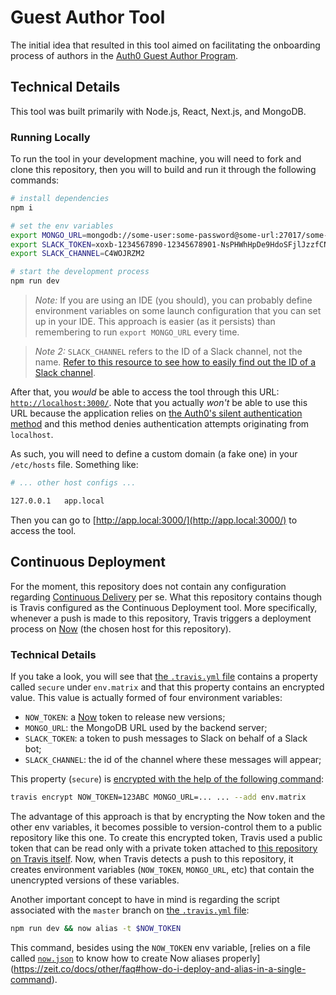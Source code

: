 # Guest Author Tool

The initial idea that resulted in this tool aimed on facilitating the onboarding process of authors in the [Auth0 Guest Author Program](https://auth0.com/guest-authors).

## Technical Details

This tool was built primarily with Node.js, React, Next.js, and MongoDB.

### Running Locally

To run the tool in your development machine, you will need to fork and clone this repository, then you will to build and run it through the following commands:

```bash
# install dependencies
npm i

# set the env variables
export MONGO_URL=mongodb://some-user:some-password@some-url:27017/some-database
export SLACK_TOKEN=xoxb-1234567890-12345678901-NsPHWhHpDe9HdoSFjlJzzfCN
export SLACK_CHANNEL=C4WOJRZM2

# start the development process
npm run dev
```

> *Note:* If you are using an IDE (you should), you can probably define environment variables on some launch configuration that you can set up in your IDE. This approach is easier (as it persists) than remembering to run `export MONGO_URL` every time.

> *Note 2:* `SLACK_CHANNEL` refers to the ID of a Slack channel, not the name. [Refer to this resource to see how to easily find out the ID of a Slack channel](https://stackoverflow.com/a/40965105/1232793).

After that, you *would* be able to access the tool through this URL: [`http://localhost:3000/`](http://localhost:3000/). Note that you actually *won't* be able to use this URL because the application relies on [the Auth0's silent authentication method](https://auth0.com/docs/api-auth/tutorials/silent-authentication) and this method denies authentication attempts originating from `localhost`.

As such, you will need to define a custom domain (a fake one) in your `/etc/hosts` file. Something like:

```bash
# ... other host configs ...

127.0.0.1	app.local
```

Then you can go to [http://app.local:3000/](http://app.local:3000/) to access the tool.

## Continuous Deployment

For the moment, this repository does not contain any configuration regarding [Continuous Delivery](https://www.thoughtworks.com/continuous-integration) per se. What this repository contains though is Travis configured as the Continuous Deployment tool. More specifically, whenever a push is made to this repository, Travis triggers a deployment process on [Now](https://zeit.co/now) (the chosen host for this repository).

### Technical Details

If you take a look, you will see that [the `.travis.yml` file](./.travis.yml) contains a property called `secure` under `env.matrix` and that this property contains an encrypted value. This value is actually formed of four environment variables:

- `NOW_TOKEN`: a [Now](https://zeit.co/now) token to release new versions;
- `MONGO_URL`: the MongoDB URL used by the backend server;
- `SLACK_TOKEN`: a token to push messages to Slack on behalf of a Slack bot;
- `SLACK_CHANNEL`: the id of the channel where these messages will appear;

This property (`secure`) is [encrypted with the help of the following command](https://docs.travis-ci.com/user/environment-variables/#Encrypting-environment-variables):

```bash
travis encrypt NOW_TOKEN=123ABC MONGO_URL=... ... --add env.matrix
```

The advantage of this approach is that by encrypting the Now token and the other env variables, it becomes possible to version-control them to a public repository like this one. To create this encrypted token, Travis used a public token that can be read only with a private token attached to [this repository on Travis itself](https://travis-ci.org/auth0-blog/guest-author). Now, when Travis detects a push to this repository, it creates environment variables (`NOW_TOKEN`, `MONGO_URL`, etc) that contain the unencrypted versions of these variables.

Another important concept to have in mind is regarding the script associated with the `master` branch on [the `.travis.yml` file](./.travis.yml):

```bash
npm run dev && now alias -t $NOW_TOKEN
```

This command, besides using the `NOW_TOKEN` env variable, [relies on a file called [`now.json`](./now.json) to know how to create Now aliases properly](https://zeit.co/docs/other/faq#how-do-i-deploy-and-alias-in-a-single-command).
